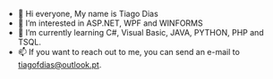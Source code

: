 - 👋 Hi everyone, My name is Tiago Dias
- 👀 I’m interested in ASP.NET, WPF and WINFORMS
- 🌱 I’m currently learning C#, Visual Basic, JAVA, PYTHON, PHP and TSQL.
- 📫 If you want to reach out to me, you can send an e-mail to tiagofdias@outlook.pt.

<!---
tiagofdias/tiagofdias is a ✨ special ✨ repository because its `README.md` (this file) appears on your GitHub profile.
You can click the Preview link to take a look at your changes.
--->
